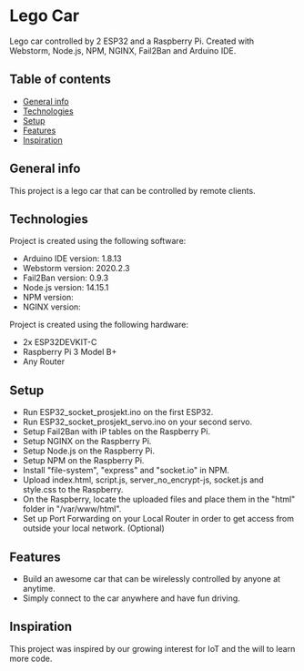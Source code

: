 # Lego Car

Lego car controlled by 2 ESP32 and a Raspberry Pi. Created with Webstorm, Node.js, NPM, NGINX, Fail2Ban and Arduino IDE.

## Table of contents
* [General info](#general-info)
* [Technologies](#technologies)
* [Setup](#setup)
* [Features](#features)
* [Inspiration](#inspiration)

## General info
This project is a lego car that can be controlled by remote clients.
	
## Technologies
Project is created using the following software:
	
 - Arduino IDE version: 1.8.13
 - Webstorm version: 2020.2.3
 - Fail2Ban version: 0.9.3
 - Node.js version: 14.15.1
 - NPM version: 
 - NGINX version:


Project is created using the following hardware:

 - 2x ESP32DEVKIT-C
 - Raspberry Pi 3 Model B+
 - Any Router

	
## Setup

 - Run ESP32_socket_prosjekt.ino on the first ESP32.
 - Run ESP32_socket_prosjekt_servo.ino on your second servo.
 - Setup Fail2Ban with iP tables on the Raspberry Pi.
 - Setup NGINX on the Raspberry Pi.
 - Setup Node.js on the Raspberry Pi.
 - Setup NPM on the Raspberry Pi.
 - Install "file-system", "express" and "socket.io" in NPM.
 - Upload index.html, script.js, server_no_encrypt-js, socket.js and style.css to the Raspberry.
 - On the Raspberry, locate the uploaded files and place them in the "html" folder in "/var/www/html".
 - Set up Port Forwarding on your Local Router in order to get access from outside your local network. (Optional)
 
 ## Features
 
  - Build an awesome car that can be wirelessly controlled by anyone at anytime.
  - Simply connect to the car anywhere and have fun driving.
 
 
 ## Inspiration

This project was inspired by our growing interest for IoT and the will to learn more code.
